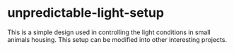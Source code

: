 # unpredictable-light-setup
This is a simple design used in controlling the light conditions in small animals housing. This setup can be modified into other interesting projects.
